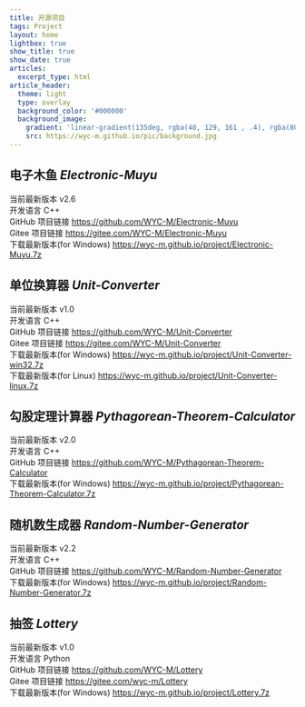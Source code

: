 ```yaml
---
title: 开源项目
tags: Project
layout: home
lightbox: true
show_title: true
show_date: true
articles:
  excerpt_type: html
article_header:
  theme: light
  type: overlay
  background_color: '#000000'
  background_image: 
    gradient: 'linear-gradient(135deg, rgba(40, 129, 161 , .4), rgba(80, 171, 204, .4))'
    src: https://wyc-m.github.io/pic/background.jpg
---
```


<!--more-->

## 电子木鱼 *Electronic-Muyu*
当前最新版本 v2.6  
开发语言 C++  
GitHub 项目链接 <https://github.com/WYC-M/Electronic-Muyu>  
Gitee 项目链接 <https://gitee.com/WYC-M/Electronic-Muyu>  
下载最新版本(for Windows) <https://wyc-m.github.io/project/Electronic-Muyu.7z>  

## 单位换算器 *Unit-Converter*
当前最新版本 v1.0  
开发语言 C++  
GitHub 项目链接 <https://github.com/WYC-M/Unit-Converter>  
Gitee 项目链接 <https://gitee.com/WYC-M/Unit-Converter>  
下载最新版本(for Windows) <https://wyc-m.github.io/project/Unit-Converter-win32.7z>  
下载最新版本(for Linux) <https://wyc-m.github.io/project/Unit-Converter-linux.7z>

## 勾股定理计算器 *Pythagorean-Theorem-Calculator*
当前最新版本 v2.0  
开发语言 C++  
GitHub 项目链接 <https://github.com/WYC-M/Pythagorean-Theorem-Calculator>  
下载最新版本(for Windows) <https://wyc-m.github.io/project/Pythagorean-Theorem-Calculator.7z>  

## 随机数生成器 *Random-Number-Generator*
当前最新版本 v2.2  
开发语言 C++  
GitHub 项目链接 <https://github.com/WYC-M/Random-Number-Generator>  
下载最新版本(for Windows) <https://wyc-m.github.io/project/Random-Number-Generator.7z>  

## 抽签 *Lottery*
当前最新版本 v1.0  
开发语言 Python    
GitHub 项目链接 <https://github.com/WYC-M/Lottery>  
Gitee 项目链接 <https://gitee.com/wyc-m/Lottery>  
下载最新版本(for Windows) <https://wyc-m.github.io/project/Lottery.7z>  